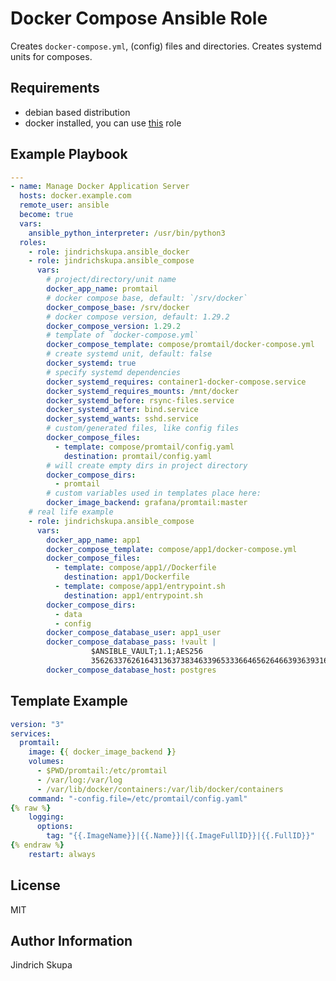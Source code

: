 Docker Compose Ansible Role
=========

Creates `docker-compose.yml`, (config) files and directories. Creates systemd units for composes.

Requirements
------------

* debian based distribution
* docker installed, you can use [this](https://galaxy.ansible.com/jindrichskupa/ansible_docker) role

Example Playbook
----------------

```yaml
---
- name: Manage Docker Application Server
  hosts: docker.example.com
  remote_user: ansible
  become: true
  vars:
    ansible_python_interpreter: /usr/bin/python3
  roles:
    - role: jindrichskupa.ansible_docker
    - role: jindrichskupa.ansible_compose
      vars:
        # project/directory/unit name
        docker_app_name: promtail
        # docker compose base, default: `/srv/docker`
        docker_compose_base: /srv/docker
        # docker compose version, default: 1.29.2
        docker_compose_version: 1.29.2
        # template of `docker-compose.yml`
        docker_compose_template: compose/promtail/docker-compose.yml
        # create systemd unit, default: false
        docker_systemd: true
        # specify systemd dependencies
        docker_systemd_requires: container1-docker-compose.service
        docker_systemd_requires_mounts: /mnt/docker
        docker_systemd_before: rsync-files.service
        docker_systemd_after: bind.service
        docker_systemd_wants: sshd.service
        # custom/generated files, like config files
        docker_compose_files:
          - template: compose/promtail/config.yaml
            destination: promtail/config.yaml
        # will create empty dirs in project directory
        docker_compose_dirs:
          - promtail
        # custom variables used in templates place here:
        docker_image_backend: grafana/promtail:master
    # real life example
    - role: jindrichskupa.ansible_compose
      vars:
        docker_app_name: app1
        docker_compose_template: compose/app1/docker-compose.yml
        docker_compose_files:
          - template: compose/app1//Dockerfile
            destination: app1/Dockerfile
          - template: compose/app1/entrypoint.sh
            destination: app1/entrypoint.sh
        docker_compose_dirs:
          - data
          - config
        docker_compose_database_user: app1_user
        docker_compose_database_pass: !vault |
                  $ANSIBLE_VAULT;1.1;AES256
                  35626337626164313637383463396533366465626466393639316565393231393637
        docker_compose_database_host: postgres
```

Template Example
----------------

```yaml
version: "3"
services:
  promtail:
    image: {{ docker_image_backend }}
    volumes:
      - $PWD/promtail:/etc/promtail
      - /var/log:/var/log
      - /var/lib/docker/containers:/var/lib/docker/containers
    command: "-config.file=/etc/promtail/config.yaml"
{% raw %}
    logging:
      options:
        tag: "{{.ImageName}}|{{.Name}}|{{.ImageFullID}}|{{.FullID}}"
{% endraw %}
    restart: always
```

License
-------

MIT

Author Information
------------------

Jindrich Skupa
